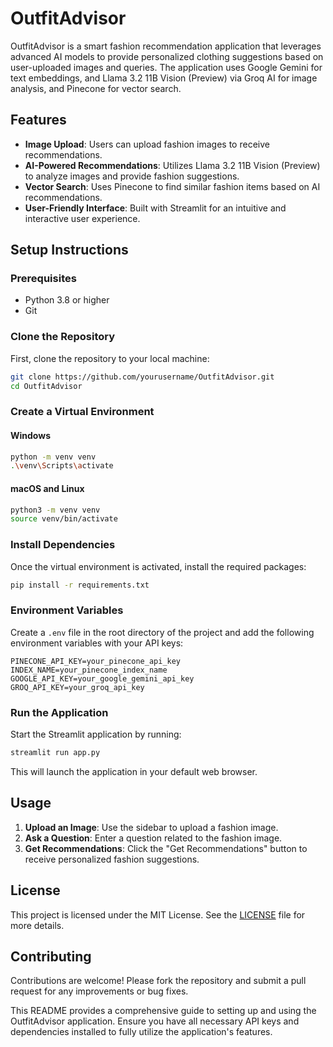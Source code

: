 # OutfitAdvisor

OutfitAdvisor is a smart fashion recommendation application that leverages advanced AI models to provide personalized clothing suggestions based on user-uploaded images and queries. The application uses Google Gemini for text embeddings, and Llama 3.2 11B Vision (Preview) via Groq AI for image analysis, and Pinecone for vector search.

## Features

- **Image Upload**: Users can upload fashion images to receive recommendations.
- **AI-Powered Recommendations**: Utilizes Llama 3.2 11B Vision (Preview) to analyze images and provide fashion suggestions.
- **Vector Search**: Uses Pinecone to find similar fashion items based on AI recommendations.
- **User-Friendly Interface**: Built with Streamlit for an intuitive and interactive user experience.

## Setup Instructions

### Prerequisites

- Python 3.8 or higher
- Git

### Clone the Repository

First, clone the repository to your local machine:

```bash
git clone https://github.com/yourusername/OutfitAdvisor.git
cd OutfitAdvisor
```

### Create a Virtual Environment

#### Windows

```bash
python -m venv venv
.\venv\Scripts\activate
```

#### macOS and Linux

```bash
python3 -m venv venv
source venv/bin/activate
```

### Install Dependencies

Once the virtual environment is activated, install the required packages:

```bash
pip install -r requirements.txt
```

### Environment Variables

Create a `.env` file in the root directory of the project and add the following environment variables with your API keys:

```plaintext
PINECONE_API_KEY=your_pinecone_api_key
INDEX_NAME=your_pinecone_index_name
GOOGLE_API_KEY=your_google_gemini_api_key
GROQ_API_KEY=your_groq_api_key
```

### Run the Application

Start the Streamlit application by running:

```bash
streamlit run app.py
```

This will launch the application in your default web browser.

## Usage

1. **Upload an Image**: Use the sidebar to upload a fashion image.
2. **Ask a Question**: Enter a question related to the fashion image.
3. **Get Recommendations**: Click the "Get Recommendations" button to receive personalized fashion suggestions.

## License

This project is licensed under the MIT License. See the [LICENSE](LICENSE) file for more details.

## Contributing

Contributions are welcome! Please fork the repository and submit a pull request for any improvements or bug fixes.

This README provides a comprehensive guide to setting up and using the OutfitAdvisor application. Ensure you have all necessary API keys and dependencies installed to fully utilize the application's features.
